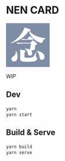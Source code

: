 # NEN CARD

![](./static/logo-120.png)

*WIP*

## Dev

```
yarn
yarn start
```

## Build & Serve

```
yarn build
yarn serve
```
